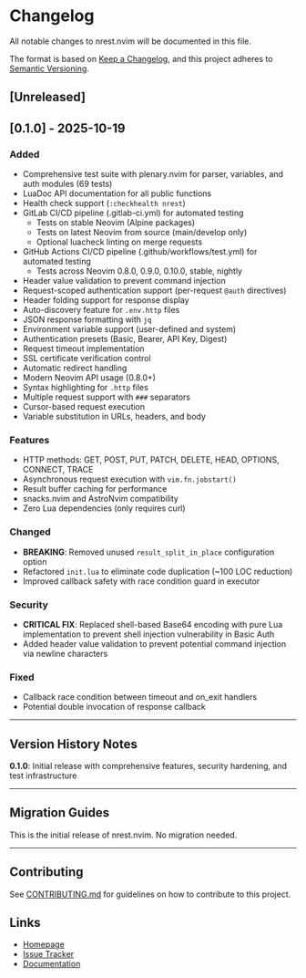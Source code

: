 # Changelog

All notable changes to nrest.nvim will be documented in this file.

The format is based on [Keep a Changelog](https://keepachangelog.com/en/1.0.0/),
and this project adheres to [Semantic Versioning](https://semver.org/spec/v2.0.0.html).

## [Unreleased]

## [0.1.0] - 2025-10-19

### Added
- Comprehensive test suite with plenary.nvim for parser, variables, and auth modules (69 tests)
- LuaDoc API documentation for all public functions
- Health check support (`:checkhealth nrest`)
- GitLab CI/CD pipeline (.gitlab-ci.yml) for automated testing
  - Tests on stable Neovim (Alpine packages)
  - Tests on latest Neovim from source (main/develop only)
  - Optional luacheck linting on merge requests
- GitHub Actions CI/CD pipeline (.github/workflows/test.yml) for automated testing
  - Tests across Neovim 0.8.0, 0.9.0, 0.10.0, stable, nightly
- Header value validation to prevent command injection
- Request-scoped authentication support (per-request `@auth` directives)
- Header folding support for response display
- Auto-discovery feature for `.env.http` files
- JSON response formatting with `jq`
- Environment variable support (user-defined and system)
- Authentication presets (Basic, Bearer, API Key, Digest)
- Request timeout implementation
- SSL certificate verification control
- Automatic redirect handling
- Modern Neovim API usage (0.8.0+)
- Syntax highlighting for `.http` files
- Multiple request support with `###` separators
- Cursor-based request execution
- Variable substitution in URLs, headers, and body

### Features
- HTTP methods: GET, POST, PUT, PATCH, DELETE, HEAD, OPTIONS, CONNECT, TRACE
- Asynchronous request execution with `vim.fn.jobstart()`
- Result buffer caching for performance
- snacks.nvim and AstroNvim compatibility
- Zero Lua dependencies (only requires curl)

### Changed
- **BREAKING**: Removed unused `result_split_in_place` configuration option
- Refactored `init.lua` to eliminate code duplication (~100 LOC reduction)
- Improved callback safety with race condition guard in executor

### Security
- **CRITICAL FIX**: Replaced shell-based Base64 encoding with pure Lua implementation to prevent shell injection vulnerability in Basic Auth
- Added header value validation to prevent potential command injection via newline characters

### Fixed
- Callback race condition between timeout and on_exit handlers
- Potential double invocation of response callback

---

## Version History Notes

**0.1.0**: Initial release with comprehensive features, security hardening, and test infrastructure

---

## Migration Guides

This is the initial release of nrest.nvim. No migration needed.

---

## Contributing

See [CONTRIBUTING.md](CONTRIBUTING.md) for guidelines on how to contribute to this project.

## Links

- [Homepage](https://gitlab.ttu.ch/matthias/nrest)
- [Issue Tracker](https://gitlab.ttu.ch/matthias/nrest/-/issues)
- [Documentation](README.md)
